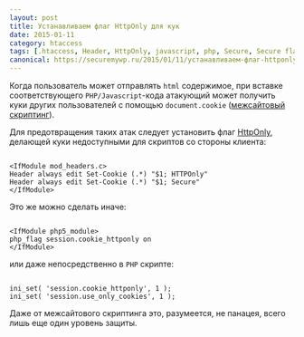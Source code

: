 ```yaml
---
layout: post
title: Устанавливаем флаг HttpOnly для кук
date: 2015-01-11
category: htaccess
tags: [.htaccess, Header, HttpOnly, javascript, php, Secure, Secure flag httponly, Set-Cookie]
canonical: https://securemywp.ru/2015/01/11/устанавливаем-флаг-httponly-для-кук/
---
```


Когда пользователь может отправлять <code>html</code> содержимое, при вставке соответствующего <code>PHP/Javascript</code>-кода атакующий может получить куки других пользователей с помощью <code>document.cookie</code> ([межсайтовый скриптинг](https://ru.wikipedia.org/wiki/Межсайтовый_скриптинг)).

Для предотвращения таких атак следует установить флаг [HttpOnly](https://www.owasp.org/index.php/HttpOnly), делающей куки недоступными для скриптов со стороны клиента:

<pre><code>
&lt;IfModule mod_headers.c&gt;
Header always edit Set-Cookie (.*) "$1; HTTPOnly"
Header always edit Set-Cookie (.*) "$1; Secure"
&lt;/IfModule&gt;
</code></pre>

Это же можно сделать иначе:

<pre><code>
&lt;IfModule php5_module&gt;
php_flag session.cookie_httponly on
&lt;/IfModule&gt;
</code></pre>

или даже непосредственно в <code>PHP</code> скрипте:

<pre><code>
ini_set( 'session.cookie_httponly', 1 );
ini_set( 'session.use_only_cookies', 1 );
</code></pre>

Даже от межсайтового скриптинга это, разумеется, не панацея, всего лишь еще один уровень защиты.
